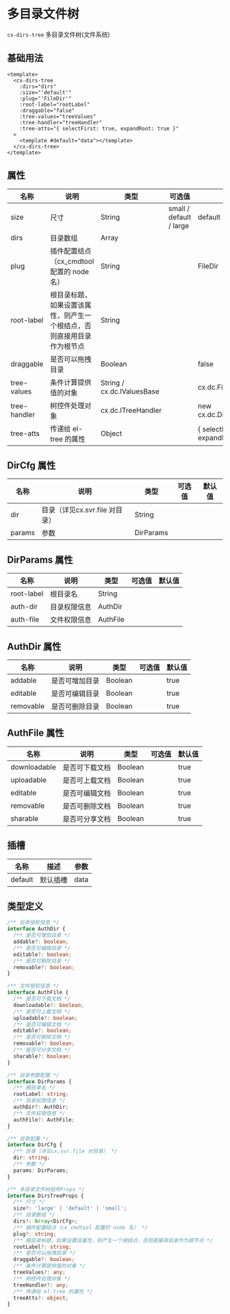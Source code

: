 # 多目录文件树

`cx-dirs-tree` 多目录文件树(文件系统)

## 基础用法

```vue
<template>
  <cx-dirs-tree
    :dirs="dirs"
    :size="'default'"
    :plug="'FileDir'"
    :root-label="rootLabel"
    :draggable="false"
    :tree-values="treeValues"
    :tree-handler="treeHandler"
    :tree-atts="{ selectFirst: true, expandRoot: true }"
  >
    <template #default="data"></template>
  </cx-dirs-tree>
</template>
```

## 属性

| 名称 | 说明 | 类型 | 可选值 | 默认值 |
| --- | ---- | ---- | ----- | ----- |
| size | 尺寸 | String | small / default / large | default |
| dirs | 目录数组 | Array<DirCfg> | | |
| plug | 插件配置结点（cx_cmdtool 配置的 node 名） | String | | FileDir |
| root-label | 根目录标题，如果设置该属性，则产生一个根结点，否则直接用目录作为根节点 | String | | |
| draggable | 是否可以拖拽目录 | Boolean | | false |
| tree-values | 条件计算提供值的对象 | String / cx.dc.IValuesBase | | cx.dc.FileDirValues |
| tree-handler | 树控件处理对象 | cx.dc.ITreeHandler | | new cx.dc.DirsTreeHandler() |
| tree-atts | 传递给 el-tree 的属性 | Object | | { selectFirst: true, expandRoot: true } |

## DirCfg 属性

| 名称 | 说明 | 类型 | 可选值 | 默认值 |
| --- | ---- | ---- | ----- | ----- |
| dir | 目录（详见cx.svr.file 对目录） | String | | |
| params | 参数 | DirParams | | |

## DirParams 属性

| 名称 | 说明 | 类型 | 可选值 | 默认值 |
| --- | ---- | ---- | ----- | ----- |
| root-label | 根目录名 | String | | |
| auth-dir | 目录权限信息 | AuthDir | | |
| auth-file | 文件权限信息 | AuthFile | | |

## AuthDir 属性

| 名称 | 说明 | 类型 | 可选值 | 默认值 |
| --- | ---- | ---- | ----- | ----- |
| addable | 是否可增加目录 | Boolean | | true |
| editable | 是否可编辑目录 | Boolean | | true |
| removable | 是否可删除目录 | Boolean | | true |

## AuthFile 属性

| 名称 | 说明 | 类型 | 可选值 | 默认值 |
| --- | ---- | ---- | ----- | ----- |
| downloadable | 是否可下载文档 | Boolean | | true |
| uploadable | 是否可上载文档 | Boolean | | true |
| editable | 是否可编辑文档 | Boolean | | true |
| removable | 是否可删除文档 | Boolean | | true |
| sharable | 是否可分享文档 | Boolean | | true |

## 插槽

| 名称 | 描述 | 参数 |
| ---- | --- | --- |
| default | 默认插槽 | data |

## 类型定义

```ts
/** 目录授权信息 */
interface AuthDir {
  /** 是否可增加目录 */
  addable?: boolean;
  /** 是否可编辑目录 */
  editable?: boolean;
  /** 是否可删除目录 */
  removable?: boolean;
}

/** 文件授权信息 */
interface AuthFile {
  /** 是否可下载文档 */
  downloadable?: boolean;
  /** 是否可上载文档 */
  uploadable?: boolean;
  /** 是否可编辑文档 */
  editable?: boolean;
  /** 是否可删除文档 */
  removable?: boolean;
  /** 是否可分享文档 */
  sharable?: boolean;
}

/** 目录参数配置 */
interface DirParams {
  /** 根目录名 */
  rootLabel: string;
  /** 目录权限信息 */
  authDir?: AuthDir;
  /** 文件权限信息 */
  authFile?: AuthFile;
}

/** 目录配置 */
interface DirCfg {
  /** 目录（详见cx.svr.file 对目录） */
  dir: string;
  /** 参数 */
  params: DirParams;
}

/** 多目录文件树组件Props */
interface DirsTreeProps {
  /** 尺寸 */
  size?: 'large' | 'default' | 'small';
  /** 目录数组 */
  dirs?: Array<DirCfg>;
  /** 插件配置结点（cx_cmdtool 配置的 node 名） */
  plug?: string;
  /** 根目录标题，如果设置该属性，则产生一个根结点，否则直接用目录作为根节点 */
  rootLabel?: string;
  /** 是否可以拖拽目录 */
  draggable?: boolean;
  /** 条件计算提供值的对象 */
  treeValues?: any;
  /** 树控件处理对象 */
  treeHandler?: any;
  /** 传递给 el-tree 的属性 */
  treeAtts?: object;
} 
```
